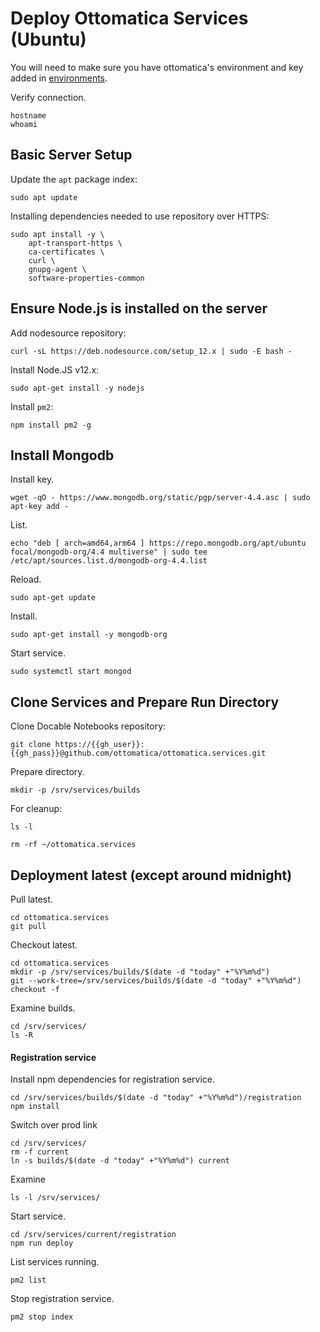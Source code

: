 # Deploy Ottomatica Services (Ubuntu)

You will need to make sure you have ottomatica's environment and key added in [environments](/targets).

Verify connection.

```bash|{type: 'command'}
hostname
whoami
```

## Basic Server Setup

Update the `apt` package index:

```bash|{type: 'command'}
sudo apt update
```

Installing dependencies needed to use repository over HTTPS:

```bash|{type: 'command'}
sudo apt install -y \
    apt-transport-https \
    ca-certificates \
    curl \
    gnupg-agent \
    software-properties-common
```

## Ensure Node.js is installed on the server

Add nodesource repository:

```bash|{type: 'command', failed_when: 'exitCode!=0'}
curl -sL https://deb.nodesource.com/setup_12.x | sudo -E bash -
```

Install Node.JS v12.x:

```bash|{type: 'command', failed_when: 'exitCode!=0'}
sudo apt-get install -y nodejs
```

Install `pm2`:
```bash|{type: 'command', failed_when: 'exitCode!=0'}
npm install pm2 -g
```

## Install Mongodb

Install key.

```bash|{type: 'command'}
wget -qO - https://www.mongodb.org/static/pgp/server-4.4.asc | sudo apt-key add -
```

List.

```bash|{type: 'command'}
echo "deb [ arch=amd64,arm64 ] https://repo.mongodb.org/apt/ubuntu focal/mongodb-org/4.4 multiverse" | sudo tee /etc/apt/sources.list.d/mongodb-org-4.4.list
```

Reload.

```bash|{type: 'command'}
sudo apt-get update
```

Install.

```bash|{type: 'command'}
sudo apt-get install -y mongodb-org
```

Start service.
```bash|{type: 'command'}
sudo systemctl start mongod
```


## Clone Services and Prepare Run Directory

Clone Docable Notebooks repository:

```bash|{type: 'command', variables: 'gh_user,gh_pass', failed_when:'exitCode!=0'}
git clone https://{{gh_user}}:{{gh_pass}}@github.com/ottomatica/ottomatica.services.git
```

Prepare directory.

```bash|{type: 'command'}
mkdir -p /srv/services/builds
```

For cleanup:

```bash|{type: 'command'}
ls -l
```

```bash|{type: 'command'}
rm -rf ~/ottomatica.services
```



## Deployment latest (except around midnight)

Pull latest.

```bash|{type: 'command', failed_when:'exitCode!=0'}
cd ottomatica.services
git pull
```

Checkout latest.

```bash|{type: 'command'}
cd ottomatica.services
mkdir -p /srv/services/builds/$(date -d "today" +"%Y%m%d")
git --work-tree=/srv/services/builds/$(date -d "today" +"%Y%m%d") checkout -f 
```

Examine builds.
```bash|{type: 'command'}
cd /srv/services/
ls -R
```

#### Registration service 

Install npm dependencies for registration service.

```bash|{type: 'command'}
cd /srv/services/builds/$(date -d "today" +"%Y%m%d")/registration
npm install
```

Switch over prod link
```bash|{type: 'command'}
cd /srv/services/
rm -f current
ln -s builds/$(date -d "today" +"%Y%m%d") current
```

Examine
```bash|{type: 'command'}
ls -l /srv/services/
```

Start service.
```bash|{type: 'command'}
cd /srv/services/current/registration
npm run deploy
```

List services running.
```bash|{type: 'command'}
pm2 list
```

Stop registration service.
```bash|{type: 'command'}
pm2 stop index
```

